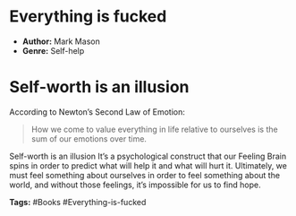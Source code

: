 # Everything is fucked
- **Author:** Mark Mason
- **Genre:** Self-help

# Self-worth is an illusion

According to Newton’s Second Law of Emotion:
>How we come to value everything in life relative to ourselves is the sum of our emotions over time.  
  
Self-worth is an illusion It’s a psychological construct that our Feeling Brain spins in order to predict what will help it and what will hurt it. Ultimately, we must feel something about ourselves in order to feel something about the world, and without those feelings, it’s impossible for us to find hope.

**Tags:** #Books #Everything-is-fucked 
